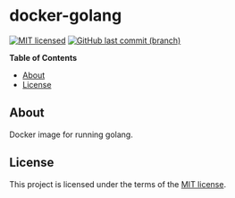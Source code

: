 # docker-golang

[![MIT licensed](https://img.shields.io/badge/license-MIT-blue.svg)](https://opensource.org/licenses/MIT)
[![GitHub last commit (branch)](https://img.shields.io/github/last-commit/wolffaxn/docker-golang/master.svg)](https://github.com/wolffaxn/docker-golang)

<!-- START doctoc generated TOC please keep comment here to allow auto update -->
<!-- DON'T EDIT THIS SECTION, INSTEAD RE-RUN doctoc TO UPDATE -->
**Table of Contents**

- [About](#about)
- [License](#license)

<!-- END doctoc generated TOC please keep comment here to allow auto update -->

## About 

Docker image for running golang.

## License

This project is licensed under the terms of the [MIT license](LICENSE).
